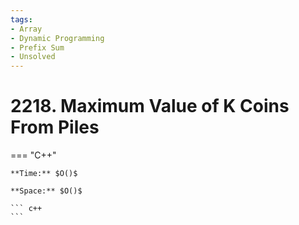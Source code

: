```yaml
---
tags:
- Array
- Dynamic Programming
- Prefix Sum
- Unsolved
---
```



# 2218. Maximum Value of K Coins From Piles

=== "C++"

    **Time:** $O()$

    **Space:** $O()$

    ``` c++
    ```